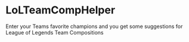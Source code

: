 # LoLTeamCompHelper
Enter your Teams favorite champions and you get some suggestions for League of Legends Team Compositions
